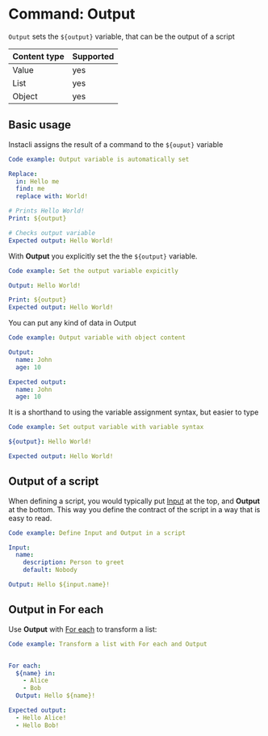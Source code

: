 # Command: Output

`Output` sets the `${output}` variable, that can be the output of a script

| Content type | Supported |
|--------------|-----------|
| Value        | yes       |
| List         | yes       |
| Object       | yes       |

## Basic usage

Instacli assigns the result of a command to the `${ouput}` variable

```yaml
Code example: Output variable is automatically set

Replace:
  in: Hello me
  find: me
  replace with: World!

# Prints Hello World!
Print: ${output}

# Checks output variable
Expected output: Hello World!
```

With **Output** you explicitly set the the `${output}` variable.

```yaml
Code example: Set the output variable expicitly

Output: Hello World!

Print: ${output}
Expected output: Hello World!
```

You can put any kind of data in Output

```yaml
Code example: Output variable with object content

Output:
  name: John
  age: 10

Expected output:
  name: John
  age: 10
```

It is a shorthand to using the variable assignment syntax, but easier to type

```yaml
Code example: Set output variable with variable syntax

${output}: Hello World!

Expected output: Hello World!
```

## Output of a script

When defining a script, you would typically put  [Input](Input.md) at the top, and **Output** at the bottom. This way
you define the contract of the script in a
way that is easy to read.

```yaml
Code example: Define Input and Output in a script

Input:
  name:
    description: Person to greet
    default: Nobody

Output: Hello ${input.name}!
```

## Output in For each

Use **Output** with [For each](../control-flow/For%20each.md) to transform a list:

```yaml
Code example: Transform a list with For each and Output


For each:
  ${name} in:
    - Alice
    - Bob
  Output: Hello ${name}!

Expected output:
  - Hello Alice!
  - Hello Bob! 
```
